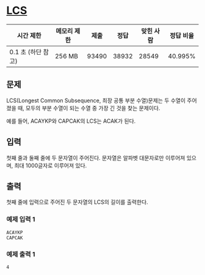 # [LCS](https://www.acmicpc.net/problem/9251)

| 시간 제한          | 메모리 제한 | 제출  | 정답  | 맞힌 사람 | 정답 비율 |
| ------------------ | ----------- | ----- | ----- | --------- | --------- |
| 0.1 초 (하단 참고) | 256 MB      | 93490 | 38932 | 28549     | 40.995%   |

## 문제

LCS(Longest Common Subsequence, 최장 공통 부분 수열)문제는 두 수열이 주어졌을 때, 모두의 부분 수열이 되는 수열 중 가장 긴 것을 찾는 문제이다.

예를 들어, ACAYKP와 CAPCAK의 LCS는 ACAK가 된다.

## 입력

첫째 줄과 둘째 줄에 두 문자열이 주어진다. 문자열은 알파벳 대문자로만 이루어져 있으며, 최대 1000글자로 이루어져 있다.

## 출력

첫째 줄에 입력으로 주어진 두 문자열의 LCS의 길이를 출력한다.

### 예제 입력 1

```
ACAYKP
CAPCAK
```

### 예제 출력 1

```
4
```
